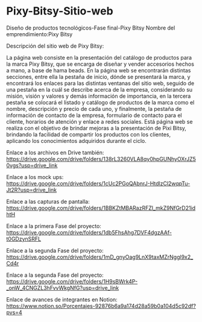 # Pixy-Bitsy-Sitio-web
Diseño de productos tecnológicos-Fase final-Pixy Bitsy
Nombre del emprendimiento:Pixy Bitsy

Descripción del sitio web de Pixy Bitsy:

La página web consiste en la presentación del catálogo de productos para la marca Pixy Bitsy, que se encarga de diseñar y vender accesorios hechos a mano, a base de hama beads.
En la página web se encontrarán distintas secciones, entre ella la pestaña de inicio, dónde se presentará la marca, y encontrará los enlaces para las distintas ventanas del sitio web, seguido de una pestaña en la cuál se describe acerca de la empresa, considerando su misión, visión y valores y demás información de importancia, en la tercera pestaña se colocará el listado y catálogo de productos de la marca como el nombre, descripción y precio de cada uno, y finalmente, la pestaña de información de contacto de la empresa, formulario de contacto para el cliente, horarios de atención y enlace a redes sociales.
Está página web se realiza con el objetivo de brindar mejoras a la presentación de Pixi Bitsy, brindando la facilidad de compartir los productos con los clientes, aplicando los conocimientos adquiridos durante el ciclo.

Enlace a los archivos en Drive también: 
https://drive.google.com/drive/folders/138rL3260VLA8qy0hpGUNhyOXrJZ50vgs?usp=drive_link

Enlace a los mock ups:
https://drive.google.com/drive/folders/1cUc2PGoQAbnrJ-HtdlzCl2wqpTu-Jt2R?usp=drive_link

Enlace a las capturas de pantalla:
https://drive.google.com/drive/folders/1BBKZtMBARazRFZl_mkZ9NfGrD21idhtH

Enlace a la primera Fase del proyecto:
https://drive.google.com/drive/folders/1db5FhsAhg7DVF4dgzAAf-t0GDzynSRFL

Enlace a la segunda Fase del proyecto:
https://drive.google.com/drive/folders/1mD_gnyOag9LnX9taxMZrNggl9x2_Cd4r

Enlace a la segunda Fase del proyecto:
https://drive.google.com/drive/folders/1H9sBWrk4P-_onW_4CNGZL3hFvvWkgNfG?usp=drive_link

Enlace de avances de integrantes en Notion:
https://www.notion.so/Porcentajes-92876b6a9a174d28a59b0a104d5c92df?pvs=4
